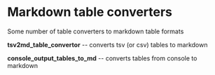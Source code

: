 # Markdown table converters

Some number of table converters to markdown table formats

**tsv2md_table_convertor** -- converts tsv (or csv) tables to markdown

**console_output_tables_to_md** -- converts tables from console to markdown
